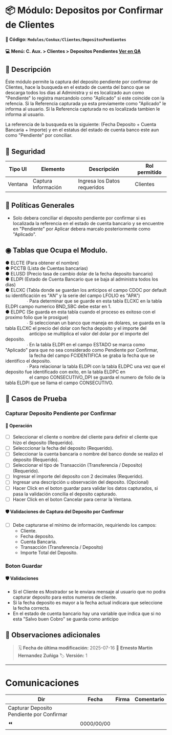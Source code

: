 # 📦 Módulo: Depositos por Confirmar de Clientes
#### 📁 **Código:** `Modules/ConAux/Clientes/DepositosPendientes`
#### 💻 **Menú:** C. Aux. > Clientes > Depositos Pendientes [Ver en QA](http://192.168.2.16:1089/app/conauxiliares/clientes/depositospendientes)

## 📝 Descripción
Éste módulo permite la captura del deposito pendiente por confirmar de Clientes, hace la busqueda en el estado de cuenta del banco que se descarga todos los dias al 
Administra y si es localizado aun como "Pendiente" lo registra marcandolo como "Aplicado" si este coincide con la refencia.
Si la Referencia capturada ya esta previamente como "Aplicado" le informa al usuario.
Si la Referencia capturada no es localizada tambien le informa al usuario.

La referencia de la busqueda es la siguiente:
(Fecha Deposito + Cuenta Bancaria + Importe) y en el estatus del estado de cuenta banco este aun como "Pendiente" por conciliar.

## 🔐 Seguridad
| Tipo UI | Elemento          | Descripción                    | Rol permitido |
|---------|-------------------|--------------------------------|----------------|
| Ventana | Captura Información | Ingresa los Datos requeridos | Clientes       |

## 💼 Políticas Generales
- Solo debera conciliar el deposito pendiente por confirmar si es localizada la referencia en el estado de cuenta bancario y se encuentre en "Pendiente" por Aplicar
  debera marcalo posteriormente como "Aplicado".
  
## ◉ Tablas que Ocupa el Modulo.
● ELCTE (Para obtener el nombre)  
● PCCTB (Lista de Cuentas bancarias)  
● ELUSD (Precio tasa de cambio dolar de la fecha deposito bancario)  
● ELDPI (Estado de Cuenta Bancario que se baja al administra todos los dias)  
● ELCXC (Tabla donde se guardan los anticipos el campo CDOC por default su identificación es "AN" y la serie del campo LFOLIO es "APA")  
         &nbsp;&nbsp;&nbsp;&nbsp;&nbsp;&nbsp;&nbsp;&nbsp;&nbsp;&nbsp;&nbsp;&nbsp;&nbsp;&nbsp;&nbsp;&nbsp;
         ∙ Para determinar que se guarde en esta tabla ELCXC en la tabla ELDPI campo numerico BND_SBC debe estar en 1.  
● ELDPC (Se guarda en esta tabla cuando el proceso es exitoso con el proximo folio que le prosigue)  
         &nbsp;&nbsp;&nbsp;&nbsp;&nbsp;&nbsp;&nbsp;&nbsp;&nbsp;&nbsp;&nbsp;&nbsp;&nbsp;&nbsp;&nbsp;&nbsp;
         ∙ Si seleccionan un banco que maneja en dolares, se guarda en la tabla ELCXC el precio del dolar con fecha deposito y el importe del 
         &nbsp;&nbsp;&nbsp;&nbsp;&nbsp;&nbsp;&nbsp;&nbsp;&nbsp;&nbsp;&nbsp;&nbsp;&nbsp;&nbsp;&nbsp;&nbsp;&nbsp;&nbsp;
         anticipo se multiplica el valor del dolar por el importe del deposito.  
         &nbsp;&nbsp;&nbsp;&nbsp;&nbsp;&nbsp;&nbsp;&nbsp;&nbsp;&nbsp;&nbsp;&nbsp;&nbsp;&nbsp;&nbsp;&nbsp;
         ∙ En la tabla ELDPI en el campo ESTADO se marca como "Aplicado" para que no sea considerado como Pendiente por Confirmar,   
         &nbsp;&nbsp;&nbsp;&nbsp;&nbsp;&nbsp;&nbsp;&nbsp;&nbsp;&nbsp;&nbsp;&nbsp;&nbsp;&nbsp;&nbsp;&nbsp;&nbsp;&nbsp;
         la fecha del campo FCIDENTIFICA se graba la fecha que se identifico el deposito.  
         &nbsp;&nbsp;&nbsp;&nbsp;&nbsp;&nbsp;&nbsp;&nbsp;&nbsp;&nbsp;&nbsp;&nbsp;&nbsp;&nbsp;&nbsp;&nbsp;
         ∙ Para relacionar la tabla ELDPI con la tabla ELDPC una vez que el deposito fue identificado con exito, en la tabla ELDPC en   
         &nbsp;&nbsp;&nbsp;&nbsp;&nbsp;&nbsp;&nbsp;&nbsp;&nbsp;&nbsp;&nbsp;&nbsp;&nbsp;&nbsp;&nbsp;&nbsp;&nbsp;&nbsp;
         el campo CONSECUTIVO_DPI se guarda el numero de folio de la tabla ELDPI que se llama el campo CONSECUTIVO.  

## 🧪 Casos de Prueba

### Capturar Deposito Pendiente por Confirmar
#### 💼 Operación
- [ ] Seleccionar el cliente o nombre del cliente para definir el cliente que hizo el deposito (Requerido).
- [ ] Selecccionar la fecha del deposito (Requerido).
- [ ] Seleccionar la cuenta bancaria o nombre del banco donde se realizo el deposito (Requerido).
- [ ] Seleccionar el tipo de Transacción (Transferencia / Deposito) (Requerido).
- [ ] Ingresar el importe del deposito con 2 decimales (Requerido).
- [ ] Ingresar una descripción u observación del deposito. (Opcional)
- [ ] Hacer Click en el boton guardar para validar los datos capturados, si pasa la validación concilia el deposito capturado.
- [ ] Hacer Click en el boton Cancelar para cerrar la Ventana.

#### 🛡️ Validaciones de Captura del Deposito por Confirmar
- [ ] Debe capturarse el mínimo de información, requiriendo los campos:
    - Cliente.
    - Fecha deposito.
    - Cuenta Bancaria.
    - Transacción (Transferencia / Deposito)
    - Importe Total del Deposito.

### Boton Guardar
#### 🛡️ Validaciones
- Si el Cliente es Mostrador se le enviara mensaje al usuario que no podra capturar deposito para estos numeros de cliente.
- Si la fecha deposito es mayor a la fecha actual indicara que seleccione la fecha correcta.
- En el estado de cuenta bancario hay una variable que indica que si no esta "Salvo buen Cobro" se guarda como anticipo

## 📎 Observaciones adicionales


> 🗓️ **Fecha de última modificación:** 2025-07-16
> 👤 **Ernesto Martin Hernandez Zuñiga**
> 🏷️ **Versión:** 1

---
# Comunicaciones
|Dir|Fecha       |Firma|Comentario                    |
|---|------------|-----|------------------------------|
|Capturar Deposito Pendiente por Confirmar|
|⏪| 0000/00/00 |   | |

